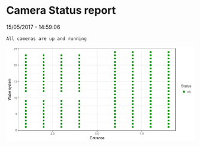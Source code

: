Camera Status report
================
15/05/2017 - 14:59:06

    All cameras are up and running

![](camreport_files/figure-markdown_github/unnamed-chunk-2-1.png)
